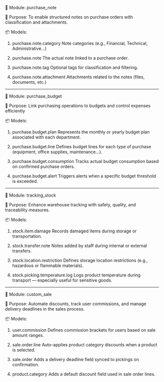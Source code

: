 🧩 Module: purchase_note

  🎯 Purpose:
  To enable structured notes on purchase orders with classification and attachments.
  
  📦 Models:
  1. purchase.note.category
  Note categories (e.g., Financial, Technical, Administrative…)
  
  2. purchase.note
  The actual note linked to a purchase order.
  
  3. purchase.note.tag
  Optional tags for classification and filtering.
  4. purchase.note.attachment
  Attachments related to the notes (files, documents, etc.)
------------------------------------------------------------------------------------------------------------
🧩 Module: purchase_budget

  🎯 Purpose:
  Link purchasing operations to budgets and control expenses efficiently
  
  📦 Models:
  1. purchase.budget.plan
  Represents the monthly or yearly budget plan associated with each department.
  
  2. purchase.budget.line
  Defines budget lines for each type of purchase (equipment, office supplies, maintenance...).
  
  3. purchase.budget.consumption
  Tracks actual budget consumption based on confirmed purchase orders.
  
  4. purchase.budget.alert
  Triggers alerts when a specific budget threshold is exceeded.
--------------------------------------------------------------------------------------------------------------

🧩 Module: tracking_stock

  🎯 Purpose:
  Enhance warehouse tracking with safety, quality, and traceability measures.
  
  📦 Models:
  1. stock.item.damage
  Records damaged items during storage or transportation.
  
  2. stock.transfer.note
  Notes added by staff during internal or external transfers.
  
  3. stock.location.restriction
  Defines storage location restrictions (e.g., hazardous or flammable materials).
  
  4. stock.picking.temperature.log
  Logs product temperature during transport — especially useful for sensitive goods.
---------------------------------------------------------------------------------------------------------------
🧩 Module: custom_sale

  🎯 Purpose:
  Automate discounts, track user commissions, and manage delivery deadlines in the sales process.
  
  📦 Models:
  
  1. user.commission
  Defines commission brackets for users based on sale amount ranges.
  
  2. sale.order.line 
  Auto-applies product category discounts when a product is selected.
  
  3. sale.order
  Adds a delivery deadline field synced to pickings on confirmation.
  
  4. product.category
  Adds a default discount field used in sale order lines.
  





